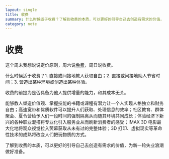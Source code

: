 ```yaml
---
layout: single
title: 收费
summary: 什么时候适于收费？了解到收费的本质，可以更好的引导自己去创造有需求的价值，为新一轮失业浪潮做好准备。
category: note
---
```


# 收费

这个周末我想说说定价原则，周六说[免费](/note/free.html)，周日说收费。

什么时候适于收费？1. 直接或间接地教人获取自由；2. 直接或间接地助人节省时间；3. 营造出某种环境或创造出某种体验。

收费的前提为是否具备为他人提供增量的能力，和其成本无关。

能够教人塑造价值观、掌握技能的书籍或课程有潜力让一个人实现人格独立和财务自由；高速宽带和优质软件可以提升人们获取、处理信息的效率；社区教育、群体聚会、夏令营给予人们一段时间的强制隔离从而随其环境共同成长；体验经济下新兴的各种职业混搭将专业化引入服务业从而刷新消费者的感受；IMAX 3D 电影最大化地将观众视觉拉入荧幕获取从未有过的完整体验；3D 打印、虚拟现实等革命性技术的成熟将改变人们把玩物质的方式。

了解到收费的本质，可以更好的引导自己去创造有需求的价值，为新一轮失业浪潮做好准备。
